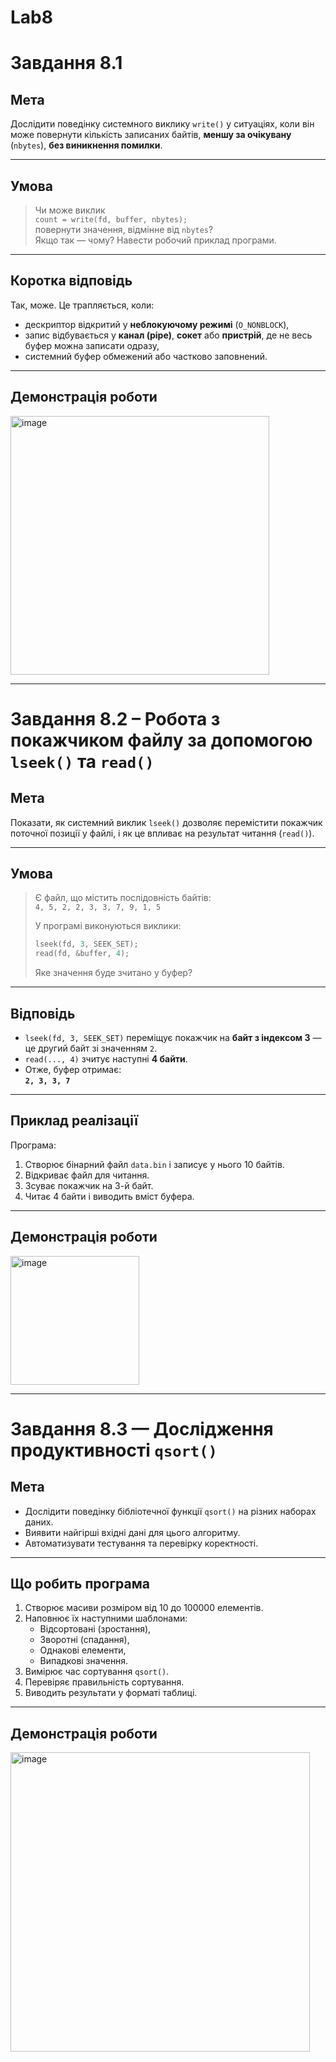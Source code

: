 # Lab8

# Завдання 8.1

## Мета

Дослідити поведінку системного виклику `write()` у ситуаціях, коли він може повернути кількість записаних байтів, **меншу за очікувану** (`nbytes`), **без виникнення помилки**.

---

## Умова

> Чи може виклик  
> `count = write(fd, buffer, nbytes);`  
> повернути значення, відмінне від `nbytes`?  
> Якщо так — чому? Навести робочий приклад програми.

---

## Коротка відповідь

Так, може. Це трапляється, коли:

- дескриптор відкритий у **неблокуючому режимі** (`O_NONBLOCK`),
- запис відбувається у **канал (pipe)**, **сокет** або **пристрій**, де не весь буфер можна записати одразу,
- системний буфер обмежений або частково заповнений.

---

## Демонстрація роботи
<img width="414" alt="image" src="https://github.com/user-attachments/assets/6fa8099e-5b4b-4ed6-99e5-2f5c76b43e68" />

---

# Завдання 8.2 – Робота з покажчиком файлу за допомогою `lseek()` та `read()`

## Мета

Показати, як системний виклик `lseek()` дозволяє перемістити покажчик поточної позиції у файлі, і як це впливає на результат читання (`read()`).

---

## Умова

> Є файл, що містить послідовність байтів:  
> `4, 5, 2, 2, 3, 3, 7, 9, 1, 5`
>
> У програмі виконуються виклики:
> ```c
> lseek(fd, 3, SEEK_SET);
> read(fd, &buffer, 4);
> ```
>
> Яке значення буде зчитано у буфер?

---

## Відповідь

- `lseek(fd, 3, SEEK_SET)` переміщує покажчик на **байт з індексом 3** — це другий байт зі значенням `2`.
- `read(..., 4)` зчитує наступні **4 байти**.
- Отже, буфер отримає:  
  **`2, 3, 3, 7`**

---

## Приклад реалізації

Програма:
1. Створює бінарний файл `data.bin` і записує у нього 10 байтів.
2. Відкриває файл для читання.
3. Зсуває покажчик на 3-й байт.
4. Читає 4 байти і виводить вміст буфера.

---

## Демонстрація роботи
<img width="206" alt="image" src="https://github.com/user-attachments/assets/2e5bd459-668a-4d5d-83df-40aff90ebca6" />

---

# Завдання 8.3 — Дослідження продуктивності `qsort()`

## Мета

- Дослідити поведінку бібліотечної функції `qsort()` на різних наборах даних.
- Виявити найгірші вхідні дані для цього алгоритму.
- Автоматизувати тестування та перевірку коректності.

---

## Що робить програма

1. Створює масиви розміром від 10 до 100000 елементів.
2. Наповнює їх наступними шаблонами:
   - Відсортовані (зростання),
   - Зворотні (спадання),
   - Однакові елементи,
   - Випадкові значення.
3. Вимірює час сортування `qsort()`.
4. Перевіряє правильність сортування.
5. Виводить результати у форматі таблиці.

---

## Демонстрація роботи
<img width="479" alt="image" src="https://github.com/user-attachments/assets/efb7bd86-3cc4-4266-91bd-81c5cd362c9a" />


